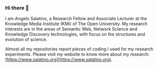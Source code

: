 ### Hi there 👋

I am Angelo Salatino, a Research Fellow and Associate Lecturer at the Knowledge Media Institute (KMi) of The Open University. My research interests are in the areas of Semantic Web, Network Science and Knowledge Discovery technologies, with focus on the structures and evolution of science.

Almost all my repositories report pieces of coding I used for my research experiments. Please visit my website to know more about my research: [https://www.salatino.org](https://www.salatino.org).

<!--![Angelo's github stats](https://github-readme-stats.vercel.app/api?username=angelosalatino&show_icons=true)

**angelosalatino/angelosalatino** is a ✨ _special_ ✨ repository because its `README.md` (this file) appears on your GitHub profile.

Here are some ideas to get you started:

- 🔭 I’m currently working on ...
- 🌱 I’m currently learning ...
- 👯 I’m looking to collaborate on ...
- 🤔 I’m looking for help with ...
- 💬 Ask me about ...
- 📫 How to reach me: ...
- 😄 Pronouns: ...
- ⚡ Fun fact: ...
-->
